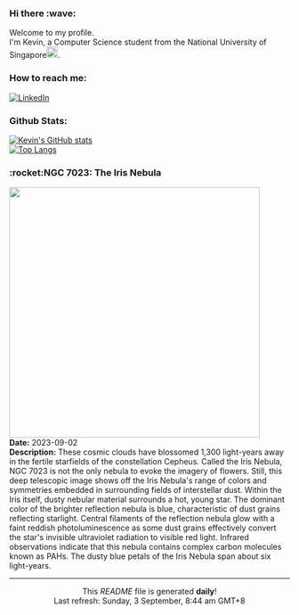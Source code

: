 <h3>Hi there :wave:</h3>

Welcome to my profile.   
I'm Kevin, a Computer Science student from the National University of Singapore<img src="https://img.icons8.com/color/96/000000/singapore-circular.png" width="20px"/>.</p>

<h3>How to reach me: </h3>
<a href="https://www.linkedin.com/in/kevin-foong/"><img alt="LinkedIn" src="https://img.shields.io/badge/linkedin-%230077B5.svg?&style=for-the-badge&logo=linkedin&logoColor=white" /></a> 

<h3>Github Stats: </h3> 

[![Kevin's GitHub stats](https://github-readme-stats.vercel.app/api?username=kevin9foong&theme=tokyonight)](https://github.com/anuraghazra/github-readme-stats) <br/>
[![Top Langs](https://github-readme-stats.vercel.app/api/top-langs/?username=kevin9foong&layout=compact&theme=tokyonight)](https://github.com/anuraghazra/github-readme-stats)

<h3>:rocket:NGC 7023: The Iris Nebula</h3> 
<img width="450" src="https:&#x2F;&#x2F;apod.nasa.gov&#x2F;apod&#x2F;image&#x2F;2309&#x2F;268_lorand_fenyes_iris_ngc7023.jpg" /><br/>
<b>Date:</b> 2023-09-02<br/>
<b>Description:</b> These cosmic clouds have blossomed 1,300 light-years away in the fertile starfields of the constellation Cepheus. Called the Iris Nebula, NGC 7023 is not the only nebula to evoke the imagery of flowers. Still, this deep telescopic image shows off the Iris Nebula&#39;s range of colors and symmetries embedded in surrounding fields of interstellar dust. Within the Iris itself, dusty nebular material surrounds a hot, young star. The dominant color of the brighter reflection nebula is blue, characteristic of dust grains reflecting starlight. Central filaments of the reflection nebula glow with a faint reddish photoluminescence as some dust grains effectively convert the star&#39;s invisible ultraviolet radiation to visible red light. Infrared observations indicate that this nebula contains complex carbon molecules known as PAHs. The dusty blue petals of the Iris Nebula span about six light-years.<br/>

------------
<p align="center">This <i>README</i> file is generated <b>daily</b>!</br>
Last refresh: Sunday, 3 September, 8:44 am GMT+8<br />